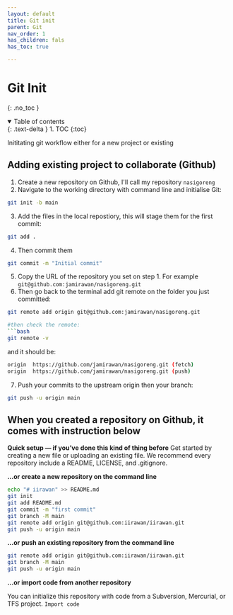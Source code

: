 ```yaml
---
layout: default
title: Git init
parent: Git
nav_order: 1
has_children: fals
has_toc: true

---
```



# Git Init
{: .no_toc }

<details open markdown="block">
  <summary>
    Table of contents
  </summary>
  {: .text-delta }
1. TOC
{:toc}
</details>

Inititating git workflow either for a new project or existing


## Adding existing project to collaborate (Github)

1. Create a new repository on Github, I'll call my repository `nasigoreng`
2. Navigate to the working directory with command line and initialise Git:
```bash
git init -b main
```
3. Add the files in the local repostiory, this will stage them for the first commit:
```bash
git add .
```
4. Then commit them
```bash
git commit -m "Initial commit"
```
5. Copy the URL of the repository you set on step 1. For example `git@github.com:jamirawan/nasigoreng.git`
6. Then go back to the terminal add git remote on the folder you just committed:
```bash
git remote add origin git@github.com:jamirawan/nasigoreng.git

#then check the remote:
```bash
git remote -v

```

and it should be:
```bash
origin	https://github.com/jamirawan/nasigoreng.git (fetch)
origin	https://github.com/jamirawan/nasigoreng.git (push)
```

7. Push your commits to the upstream origin then your branch:
```bash
git push -u origin main
```


## When you created a repository on Github, it comes with instruction below

**Quick setup — if you’ve done this kind of thing before**
Get started by creating a new file or uploading an existing file. We recommend every repository include a README, LICENSE, and .gitignore. 


**…or create a new repository on the command line**
```bash
echo "# iirawan" >> README.md
git init
git add README.md
git commit -m "first commit"
git branch -M main
git remote add origin git@github.com:iirawan/iirawan.git
git push -u origin main
```
**…or push an existing repository from the command line**
```bash
git remote add origin git@github.com:iirawan/iirawan.git
git branch -M main
git push -u origin main
```
**…or import code from another repository**

You can initialize this repository with code from a Subversion, Mercurial, or TFS project.
`Import code`
